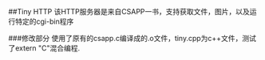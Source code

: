 ##Tiny HTTP
该HTTP服务器是来自CSAPP一书，支持获取文件，图片，以及运行特定的cgi-bin程序

###修改部分
使用了原有的csapp.c编译成的.o文件，tiny.cpp为c++文件，测试了extern "C"混合编程.
